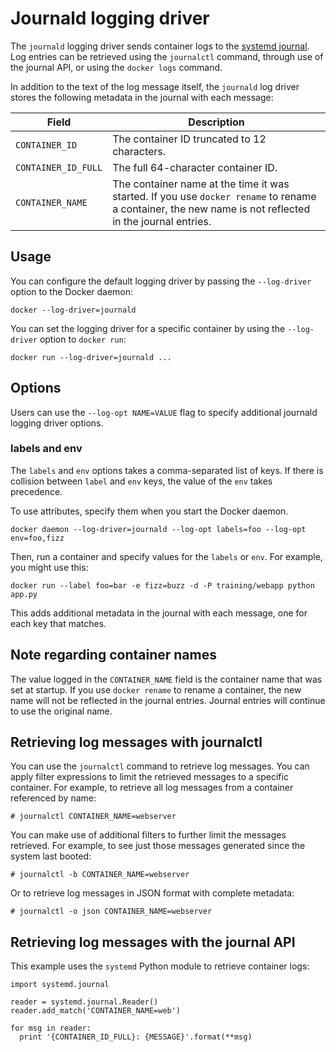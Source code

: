 <!--[metadata]>
+++
title = "journald logging driver"
description = "Describes how to use the fluentd logging driver."
keywords = ["Fluentd, docker, logging, driver"]
[menu.main]
parent = "smn_logging"
weight = 2
+++
<![end-metadata]-->

# Journald logging driver

The `journald` logging driver sends container logs to the [systemd
journal](http://www.freedesktop.org/software/systemd/man/systemd-journald.service.html).  Log entries can be retrieved using the `journalctl`
command, through use of the journal API, or using the `docker logs` command.

In addition to the text of the log message itself, the `journald` log
driver stores the following metadata in the journal with each message:

| Field               | Description |
----------------------|-------------|
| `CONTAINER_ID`      | The container ID truncated to 12 characters. |
| `CONTAINER_ID_FULL` | The full 64-character container ID. |
| `CONTAINER_NAME`    | The container name at the time it was started. If you use `docker rename` to rename a container, the new name is not reflected in the journal entries. |

## Usage

You can configure the default logging driver by passing the
`--log-driver` option to the Docker daemon:

    docker --log-driver=journald

You can set the logging driver for a specific container by using the
`--log-driver` option to `docker run`:

    docker run --log-driver=journald ...

## Options

Users can use the `--log-opt NAME=VALUE` flag to specify additional
journald logging driver options.

### labels and env

The `labels` and `env` options takes a comma-separated list of keys. If there is collision between `label` and `env` keys, the value of the `env` takes precedence.

To use attributes, specify them when you start the Docker daemon.

```
docker daemon --log-driver=journald --log-opt labels=foo --log-opt env=foo,fizz
```

Then, run a container and specify values for the `labels` or `env`.  For example, you might use this:

```
docker run --label foo=bar -e fizz=buzz -d -P training/webapp python app.py
````

This adds additional metadata in the journal with each message, one
for each key that matches.


## Note regarding container names

The value logged in the `CONTAINER_NAME` field is the container name
that was set at startup.  If you use `docker rename` to rename a
container, the new name will not be reflected in the journal entries.
Journal entries will continue to use the original name.

## Retrieving log messages with journalctl

You can use the `journalctl` command to retrieve log messages.  You
can apply filter expressions to limit the retrieved messages to a
specific container.  For example, to retrieve all log messages from a
container referenced by name:

    # journalctl CONTAINER_NAME=webserver

You can make use of additional filters to further limit the messages
retrieved.  For example, to see just those messages generated since
the system last booted:

    # journalctl -b CONTAINER_NAME=webserver

Or to retrieve log messages in JSON format with complete metadata:

    # journalctl -o json CONTAINER_NAME=webserver

## Retrieving log messages with the journal API

This example uses the `systemd` Python module to retrieve container
logs:

    import systemd.journal

    reader = systemd.journal.Reader()
    reader.add_match('CONTAINER_NAME=web')

    for msg in reader:
      print '{CONTAINER_ID_FULL}: {MESSAGE}'.format(**msg)

